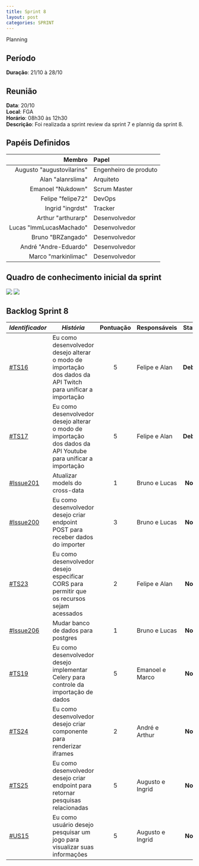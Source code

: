 ```yaml
---
title: Sprint 8
layout: post
categories: SPRINT
---
```

Planning

## Período

**Duração**: 21/10 à 28/10

## Reunião

<b>Data</b>: 20/10 <br/>
<b>Local</b>: FGA<br/>
<b>Horário</b>: 08h30 às 12h30<br/>
<b>Descrição</b>: Foi realizada a sprint review da sprint 7 e plannig da sprint 8.

## Papéis Definidos

|Membro|Papel|
|-:|:-|
|Augusto "augustovilarins" | Engenheiro de produto|
|Alan "alanrslima" | Arquiteto |
|Emanoel "Nukdown" | Scrum Master |
|Felipe "felipe72" | DevOps |  
|Ingrid "ingrdst" | Tracker |
|Arthur "arthurarp" | Desenvolvedor |
|Lucas "lmmLucasMachado" | Desenvolvedor |
|Bruno "BRZangado" | Desenvolvedor|
|André "Andre-Eduardo" | Desenvolvedor|
|Marco "markinlimac" | Desenvolvedor|

## Quadro de conhecimento inicial da sprint

<img src="https://i.imgur.com/VtJAjGv.png" />

<img src="https://i.imgur.com/6hcvo7b.png" />


## Backlog Sprint 8

| *Identificador* | ***História*** | **Pontuação** | **Responsáveis** | **Status** |
| ------ | ------------ |     :---:     |  ---------------- | :---:  |
| [#TS16](https://github.com/fga-eps-mds/2018.2-GamesBI/issues/192) | Eu como desenvolvedor desejo alterar o modo de importação dos dados da API Twitch para unificar a importação |     5    | Felipe e Alan | **Debito**  |
|[#TS17](https://github.com/fga-eps-mds/2018.2-GamesBI/issues/191) | Eu como desenvolvedor desejo alterar o modo de importação dos dados da API Youtube para unificar a importação  |     5    | Felipe e Alan | **Debito**  |
|[#Issue201](https://github.com/fga-eps-mds/2018.2-GamesBI/issues/201) | Atualizar models do cross-data | 1 | Bruno e Lucas | **Nova**  |
|[#Issue200](https://github.com/fga-eps-mds/2018.2-GamesBI/issues/200) | Eu como desenvolvedor desejo criar endpoint POST para receber dados do importer | 3 | Bruno e Lucas | **Nova**  |
|[#TS23](https://github.com/fga-eps-mds/2018.2-GamesBI/issues/205) | Eu como desenvolvedor desejo especificar CORS para permitir que os recursos sejam acessados | 2 | Felipe e Alan | **Nova**  |
|[#Issue206](https://github.com/fga-eps-mds/2018.2-GamesBI/issues/206) | Mudar banco de dados para postgres | 1 | Bruno e Lucas | **Nova**  |
|[#TS19](https://github.com/fga-eps-mds/2018.2-GamesBI/issues/212) | Eu como desenvolvedor desejo implementar Celery para controle da importação de dados | 5 | Emanoel e Marco | **Nova**  |
|[#TS24](https://github.com/fga-eps-mds/2018.2-GamesBI/issues/203) | Eu como desenvolvedor desejo criar componente para renderizar iframes | 2 | André e Arthur | **Nova**  |
|[#TS25](https://github.com/fga-eps-mds/2018.2-GamesBI/issues/204) | Eu como desenvolvedor desejo criar endpoint para retornar pesquisas relacionadas | 5 | Augusto e Ingrid | **Nova**  |
|[#US15](https://github.com/fga-eps-mds/2018.2-GamesBI/issues/188) | Eu como usuário desejo pesquisar um jogo para visualizar suas informações  | 5 | Augusto e Ingrid | **Nova**  |
